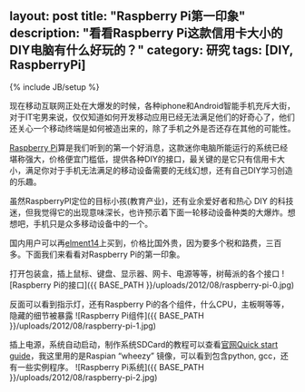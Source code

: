 layout: post
title: "Raspberry Pi第一印象"
description: "看看Raspberry Pi这款信用卡大小的DIY电脑有什么好玩的？"
category: 研究
tags: [DIY, RaspberryPi]
---
{% include JB/setup %}

现在移动互联网正处在大爆发的时候，各种iphone和Android智能手机充斥大街，对于IT宅男来说，仅仅知道如何开发移动应用已经无法满足他们的好奇心了，他们还关心一个移动终端是如何被造出来的，除了手机之外是否还存在其他的可能性。

[Raspberry Pi](http://www.raspberrypi.org/)算是我们听到的第一个好消息，这款迷你电脑所能运行的系统已经堪称强大，价格便宜门槛低，提供各种DIY的接口，最关键的是它只有信用卡大小，满足你对于手机无法满足的移动设备需要的无线幻想，还有自己DIY学习创造的乐趣。

虽然RaspberryPI定位的目标小孩(教育产业)，还有业余爱好者和热心 DIY 的科技迷，但我觉得它的出现意味深长，也许预示着下面一轮移动设备种类的大爆炸。想想吧，手机只是众多移动设备中的一个。

国内用户可以再[elment14](http://cn.element14.com/jsp/search/productdetail.jsp?id=2081185&Ntt=2081185?ICID=ap-rpi-hwb)上买到，价格比国外贵，因为要多个税和路费，三百多。下面我们来看看对Raspberry Pi的第一印象。

打开包装盒，插上鼠标、键盘、显示器、网卡、电源等等，树莓派的各个接口
![Raspberry Pi的接口]({{ BASE_PATH }}/uploads/2012/08/raspberry-pi-0.jpg)

反面可以看到指示灯，还有Raspberry Pi的各个组件，什么CPU，主板啊等等，隐藏的细节被暴露
![Raspberry Pi组件]({{ BASE_PATH }}/uploads/2012/08/raspberry-pi-1.jpg)

插上电源，系统自动启动，制作系统SDCard的教程可以查看[官网Quick start guide](http://www.raspberrypi.org/quick-start-guide)，我这里用的是Raspian “wheezy” 镜像，可以看到包含python, gcc，还有一些实例程序。
![Raspberry Pi系统]({{ BASE_PATH }}/uploads/2012/08/raspberry-pi-2.jpg)